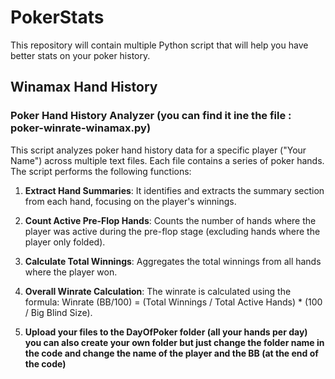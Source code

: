 # PokerStats
This repository will contain multiple Python script that will help you have better stats on your poker history.

## Winamax Hand History
### Poker Hand History Analyzer (you can find it ine the file : poker-winrate-winamax.py)

This script analyzes poker hand history data for a specific player ("Your Name") across multiple text files. Each file contains a series of poker hands. The script performs the following functions:

1. **Extract Hand Summaries**: It identifies and extracts the summary section from each hand, focusing on the player's winnings.

2. **Count Active Pre-Flop Hands**: Counts the number of hands where the player was active during the pre-flop stage (excluding hands where the player only folded).

3. **Calculate Total Winnings**: Aggregates the total winnings from all hands where the player won.

4. **Overall Winrate Calculation**: The winrate is calculated using the formula: Winrate (BB/100) = (Total Winnings / Total Active Hands) * (100 / Big Blind Size).

5. **Upload your files to the DayOfPoker folder (all your hands per day) you can also create your own folder but just change the folder name in the code and change the name of the player and the BB (at the end of the code)** 
